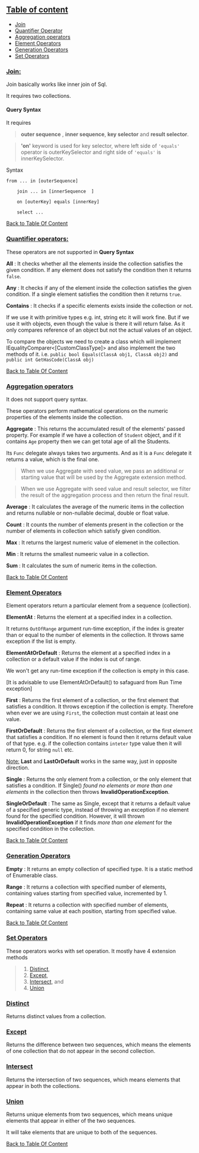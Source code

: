 <a name="content-list-sec"></a>
## <ins>Table of content</ins>
- [Join](#join-sec)
- [Quantifier Operator](#quantifier-operators-sec)
- [Aggregation operators](#aggregation-operators-sec)
- [Element Operators](#element-operators-sec)
- [Generation Operators](#generation-operator-sec)
- [Set Operators](#set-operators-sec)

<a name="join-sec"></a>
### <ins>Join:</ins>

Join basically works like inner join of Sql.

It requires two collections.

#### Query Syntax

It requires 

> **outer sequence** , **inner sequence**, **key selector** and **result selector**.


> **'on'** keyword is used for key selector, where left side of ```'equals'``` operator is outerKeySelector and right side of ```'equals'``` is innerKeySelector.

Syntax

> 
```
from ... in [outerSequence]

    join ... in [innerSequence  ]

    on [outerKey] equals [innerKey]

    select ...
```
[Back to Table Of Content](#content-list-sec)

<a name="quantifier-operators-sec"></a>
### <ins>Quantifier operators:</ins>

These operators are not supported in **Query Syntax**

**All** : It checks whether all the elements inside the collection satisfies the given condition. If any element does not satisfy the condition then it returns ```false```.

**Any** : It checks if any of the element inside the collection satisfies the given condition. If a single element satisfies the condition then it returns ```true```.

**Contains** : It checks if a specific elements exists inside the collection or not.

If we use it with primitive types e.g. int, string etc it will work fine. But if we use it with objects, even though the value is there it will return false. As it only compares reference of an object but not the actual values of an object.

To compare the objects we need to create a class which will implement IEqualityComparer<[CustomClassType]> and also implement the two methods of it. i.e. ```public bool Equals(ClassA obj1, ClassA obj2)``` and ```public int GetHasCode(ClassA obj)```

[Back to Table Of Content](#content-list-sec)

<a name="aggregation-operators-sec"></a>
### <ins>Aggregation operators</ins>
It does not support query syntax.

These operators perform mathematical operations on the numeric properties of the elements inside the collection.

**Aggregate** : This returns the accumulated result of the elements' passed property. For example if we have a collection of ```Student``` object, and if it contains ```Age``` property then we can get total age of all the Students.

Its ```Func``` delegate always takes two arguments. And as it is a ```Func``` delegate it returns a value, which is the final one.

> When we use Aggregate with seed value, we pass an additional or starting value that will be used by the Aggregate extension method.

> When we use Aggregate with seed value and result selector, we filter the result of the aggregation process and then return the final result.

**Average** : It calculates the average of the numeric items in the collection and returns nullable or non-nullable decimal, double  or float value.

**Count** : It counts the number of elements present in the collection or the number of elements in collection which satisfy given condition.

**Max** : It returns the largest numeric value of elemenet in the collection.

**Min** : It returns the smallest numeeric value in a collection.

**Sum** : It calculates the sum of numeric items in the collection.

[Back to Table Of Content](#content-list-sec)

<a name = "element-operators-sec"></a>

### <ins>Element Operators</ins>
Element operators return a particular element from a sequence (collection). 

**ElementAt** : Returns the element at a specified index in a collection.

It returns ```OutOfRange``` argument run-time exception, if the index is greater than or equal to the number of elements in the collection. It throws same exception if the list is empty.

**ElementAtOrDefault** : Returns the element at a specified index in a collection or a default value if the index is out of range.

We won't get any run-time exception if the collection is empty in this case.

[It is advisable to use ElementAtOrDefault() to safaguard from Run Time exception]


**First** : Returns the first element of a collection, or the first element that satisfies a condition. It throws exception if the collection is empty. Therefore when ever we are using ```First```, the collection must contain at least one value.

**FirstOrDefault** : Returns the first element of a collection, or the first element that satisfies a condition. If no element is found then it returns default value of that type. e.g. if the collection contains ```inteter``` type value then it will return 0, for string ```null``` etc.

<ins>Note:</ins> **Last** and **LastOrDefault** works in the same way, just in opposite direction.

**Single** : Returns the only element from a collection, or the only element that satisfies a condition. If Single() <em>found no elements or more than one elements</em> in the collection then throws <strong>InvalidOperationException</strong>.

**SingleOrDefault** : 	The same as Single, except that it returns a default value of a specified generic type, instead of throwing an exception if no element found for the specified condition. However, it will thrown <strong>InvalidOperationException</strong> if it finds <em>more than one element</em> for the specified condition in the collection.

[Back to Table Of Content](#content-list-sec)

<a name="generation-operator-sec"></a>

### <ins>Generation Operators</ins>

**Empty** : It returns an empty collection of specified type. It is a static method of Enumerable class.

**Range** : It returns a collection with specified number of elements, containing values starting from specified value, incremented by 1.

**Repeat** : It returns a collection with specified number of elements, containing same value at each position, starting from specified value.

[Back to Table Of Content](#content-list-sec)

<a name="set-operators-sec"></a>

### <ins>Set Operators</ins>

These operators works with set operation. It mostly have 4 extension methods 
> 1. [Distinct](#distinct-sec), 
> 2. [Except](#except-sec), 
> 3. [Intersect](#intersect-sec), and 
> 4. [Union](#union-sec)

<a name = "distinct-sec"></a>

### <ins>Distinct</ins>
Returns distinct values from a collection.

<a name = "except-sec"></a>
### <ins>Except</ins>
Returns the difference between two sequences, which means the elements of one collection that do not appear in the second collection.

<a name = "intersect-sec"></a>
### <ins>Intersect</ins>
Returns the intersection of two sequences, which means elements that appear in both the collections.

<a name = "union-sec"></a>
### <ins>Union</ins>
Returns unique elements from two sequences, which means unique elements that appear in either of the two sequences.

It will take elements that are unique to both of the sequences.

[Back to Table Of Content](#content-list-sec)

